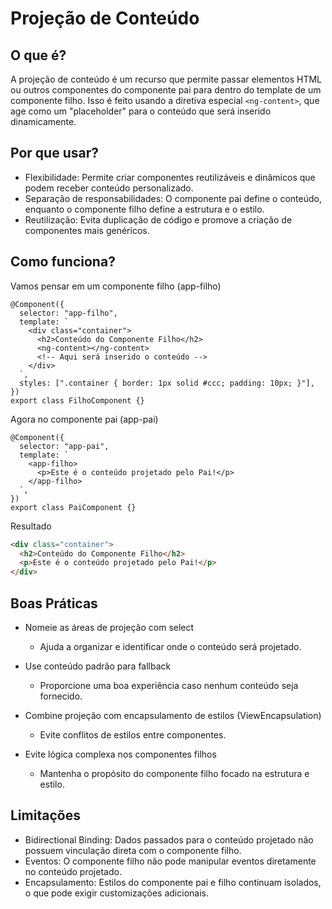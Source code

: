 # Projeção de Conteúdo

## O que é?

A projeção de conteúdo é um recurso que permite passar elementos HTML ou outros componentes do componente pai para dentro do template de um componente filho. Isso é feito usando a diretiva especial `<ng-content>`, que age como um "placeholder" para o conteúdo que será inserido dinamicamente.

## Por que usar?

- Flexibilidade: Permite criar componentes reutilizáveis e dinâmicos que podem receber conteúdo personalizado.
- Separação de responsabilidades: O componente pai define o conteúdo, enquanto o componente filho define a estrutura e o estilo.
- Reutilização: Evita duplicação de código e promove a criação de componentes mais genéricos.

## Como funciona?

Vamos pensar em um componente filho (app-filho)

```tsx showLineNumbers
@Component({
  selector: "app-filho",
  template: `
    <div class="container">
      <h2>Conteúdo do Componente Filho</h2>
      <ng-content></ng-content>
      <!-- Aqui será inserido o conteúdo -->
    </div>
  `,
  styles: [".container { border: 1px solid #ccc; padding: 10px; }"],
})
export class FilhoComponent {}
```

Agora no componente pai (app-pai)

```tsx showLineNumbers
@Component({
  selector: "app-pai",
  template: `
    <app-filho>
      <p>Este é o conteúdo projetado pelo Pai!</p>
    </app-filho>
  `,
})
export class PaiComponent {}
```

Resultado

```html showLineNumbers
<div class="container">
  <h2>Conteúdo do Componente Filho</h2>
  <p>Este é o conteúdo projetado pelo Pai!</p>
</div>
```

## Boas Práticas

- Nomeie as áreas de projeção com select

  - Ajuda a organizar e identificar onde o conteúdo será projetado.

- Use conteúdo padrão para fallback

  - Proporcione uma boa experiência caso nenhum conteúdo seja fornecido.

- Combine projeção com encapsulamento de estilos (ViewEncapsulation)

  - Evite conflitos de estilos entre componentes.

- Evite lógica complexa nos componentes filhos

  - Mantenha o propósito do componente filho focado na estrutura e estilo.

## Limitações

- Bidirectional Binding: Dados passados para o conteúdo projetado não possuem vinculação direta com o componente filho.
- Eventos: O componente filho não pode manipular eventos diretamente no conteúdo projetado.
- Encapsulamento: Estilos do componente pai e filho continuam isolados, o que pode exigir customizações adicionais.

